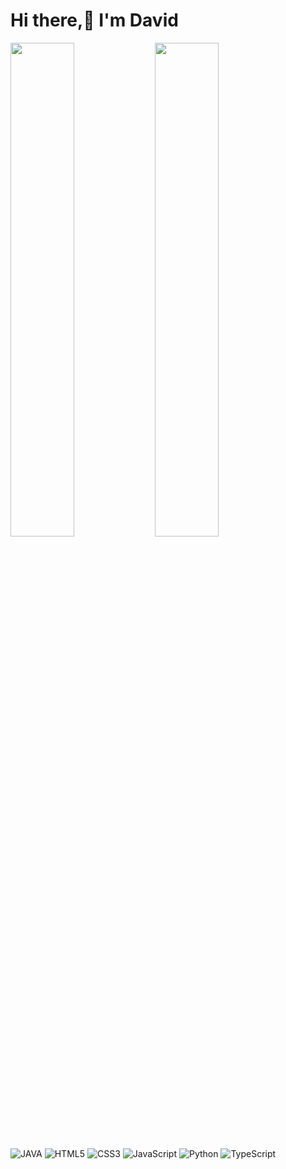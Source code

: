 # Hi there,🖖 I'm David
<img aligm="left"  width="45%" src="https://github-readme-stats.vercel.app/api?username=DavidCaffrey&theme=cobalt2&show_icons=true"/>
<img aligm="left"  width="45%" src="https://github-readme-stats.vercel.app/api/top-langs/?username=DavidCaffrey&layout=compact" />

![JAVA](https://img.shields.io/badge/java-%23323330.svg?style=for-the-badge&logo=html5&logoColor=white)
![HTML5](https://img.shields.io/badge/html5-%23E34F26.svg?style=for-the-badge&logo=html5&logoColor=white)
![CSS3](https://img.shields.io/badge/css3-%231572B6.svg?style=for-the-badge&logo=css3&logoColor=white)
![JavaScript](https://img.shields.io/badge/javascript-%23323330.svg?style=for-the-badge&logo=javascript&logoColor=%23F7DF1E)
	![Python](https://img.shields.io/badge/python-3670A0?style=for-the-badge&logo=python&logoColor=ffdd54)
	![TypeScript](https://img.shields.io/badge/typescript-%23007ACC.svg?style=for-the-badge&logo=typescript&logoColor=white)
